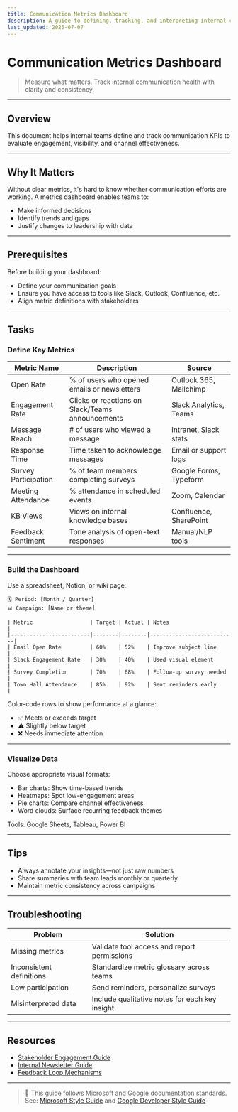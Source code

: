 ```yaml
---
title: Communication Metrics Dashboard
description: A guide to defining, tracking, and interpreting internal communication performance indicators.
last_updated: 2025-07-07
---
```


# Communication Metrics Dashboard

> Measure what matters. Track internal communication health with clarity and consistency.

---

## Overview

This document helps internal teams define and track communication KPIs to evaluate engagement, visibility, and channel effectiveness.

---

## Why It Matters

Without clear metrics, it's hard to know whether communication efforts are working. A metrics dashboard enables teams to:
- Make informed decisions
- Identify trends and gaps
- Justify changes to leadership with data

---

## Prerequisites

Before building your dashboard:
- Define your communication goals
- Ensure you have access to tools like Slack, Outlook, Confluence, etc.
- Align metric definitions with stakeholders

---

## Tasks

### Define Key Metrics

| Metric Name            | Description                                                   | Source                     |
|------------------------|---------------------------------------------------------------|----------------------------|
| Open Rate              | % of users who opened emails or newsletters                  | Outlook 365, Mailchimp     |
| Engagement Rate        | Clicks or reactions on Slack/Teams announcements             | Slack Analytics, Teams     |
| Message Reach          | # of users who viewed a message                              | Intranet, Slack stats      |
| Response Time          | Time taken to acknowledge messages                           | Email or support logs      |
| Survey Participation   | % of team members completing surveys                         | Google Forms, Typeform     |
| Meeting Attendance     | % attendance in scheduled events                             | Zoom, Calendar             |
| KB Views               | Views on internal knowledge bases                            | Confluence, SharePoint     |
| Feedback Sentiment     | Tone analysis of open-text responses                         | Manual/NLP tools           |

---

### Build the Dashboard

Use a spreadsheet, Notion, or wiki page:

```
🗓️ Period: [Month / Quarter]
📊 Campaign: [Name or theme]

| Metric                  | Target | Actual | Notes                     |
|-------------------------|--------|--------|---------------------------|
| Email Open Rate         | 60%    | 52%    | Improve subject line      |
| Slack Engagement Rate   | 30%    | 40%    | Used visual element       |
| Survey Completion       | 70%    | 68%    | Follow-up survey needed   |
| Town Hall Attendance    | 85%    | 92%    | Sent reminders early      |
```

Color-code rows to show performance at a glance:
- ✅ Meets or exceeds target
- ⚠️ Slightly below target
- ❌ Needs immediate attention

---

### Visualize Data

Choose appropriate visual formats:
- Bar charts: Show time-based trends
- Heatmaps: Spot low-engagement areas
- Pie charts: Compare channel effectiveness
- Word clouds: Surface recurring feedback themes

Tools: Google Sheets, Tableau, Power BI

---

## Tips

- Always annotate your insights—not just raw numbers
- Share summaries with team leads monthly or quarterly
- Maintain metric consistency across campaigns

---

## Troubleshooting

| Problem                      | Solution                                               |
|-----------------------------|--------------------------------------------------------|
| Missing metrics              | Validate tool access and report permissions           |
| Inconsistent definitions     | Standardize metric glossary across teams              |
| Low participation            | Send reminders, personalize surveys                   |
| Misinterpreted data          | Include qualitative notes for each key insight        |

---

## Resources

- [Stakeholder Engagement Guide](./stakeholder-engagement-guide.md)
- [Internal Newsletter Guide](./internal-newsletter-guide.md)
- [Feedback Loop Mechanisms](./feedback-loop-mechanisms.md)

---

> 📘 This guide follows Microsoft and Google documentation standards. See: [Microsoft Style Guide](https://learn.microsoft.com/style-guide/) and [Google Developer Style Guide](https://developers.google.com/style)
